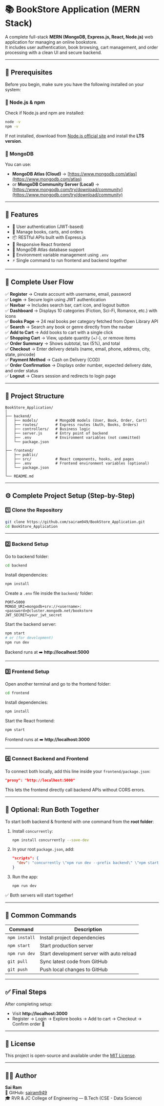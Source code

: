 # 📚 BookStore Application (MERN Stack)

A complete full-stack **MERN (MongoDB, Express.js, React, Node.js)** web application for managing an online bookstore.  
It includes user authentication, book browsing, cart management, and order processing with a clean UI and secure backend.

---

## 🧰 Prerequisites

Before you begin, make sure you have the following installed on your system:

### 🔹 Node.js & npm
Check if Node.js and npm are installed:
```bash
node -v
npm -v
```

If not installed, download from [Node.js official site](https://nodejs.org/) and install the **LTS version**.

### 🔹 MongoDB
You can use:
- **MongoDB Atlas (Cloud)** → [https://www.mongodb.com/atlas](https://www.mongodb.com/atlas)  
- or **MongoDB Community Server (Local)** → [https://www.mongodb.com/try/download/community](https://www.mongodb.com/try/download/community)

---

## 🚀 Features
- 🧾 User authentication (JWT-based)
- 🛒 Manage books, carts, and orders
- 📦 RESTful APIs built with Express.js
- 🎨 Responsive React frontend
- 💾 MongoDB Atlas database support
- 🔐 Environment variable management using `.env`
- ⚡ Single command to run frontend and backend together

---

## 🧭 Complete User Flow

✅ **Register** → Create account with username, email, password  
✅ **Login** → Secure login using JWT authentication  
✅ **Navbar** → Includes search bar, cart icon, and logout button  
✅ **Dashboard** → Displays 10 categories (Fiction, Sci-Fi, Romance, etc.) with icons  
✅ **Books Page** → 24 real books per category fetched from Open Library API  
✅ **Search** → Search any book or genre directly from the navbar  
✅ **Add to Cart** → Add books to cart with a single click  
✅ **Shopping Cart** → View, update quantity (+/-), or remove items  
✅ **Order Summary** → Shows subtotal, tax (5%), and total  
✅ **Checkout** → Enter delivery details (name, email, phone, address, city, state, pincode)  
✅ **Payment Method** → Cash on Delivery (COD)  
✅ **Order Confirmation** → Displays order number, expected delivery date, and order status  
✅ **Logout** → Clears session and redirects to login page  

---

## 🧩 Project Structure
```
BookStore_Application/
│
├── backend/
│   ├── models/        # MongoDB models (User, Book, Order, Cart)
│   ├── routes/        # Express routes (Auth, Books, Orders)
│   ├── controllers/   # Business logic
│   ├── server.js      # Entry point of backend
│   ├── .env           # Environment variables (not committed)
│   └── package.json
│
├── frontend/
│   ├── public/
│   ├── src/           # React components, hooks, and pages
│   ├── .env           # Frontend environment variables (optional)
│   └── package.json
│
└── README.md
```

---

## ⚙️ Complete Project Setup (Step-by-Step)

### 1️⃣ Clone the Repository
```bash
git clone https://github.com/sairam949/BookStore_Application.git
cd BookStore_Application
```

---

### 2️⃣ Backend Setup
Go to backend folder:
```bash
cd backend
```

Install dependencies:
```bash
npm install
```

Create a `.env` file inside the `backend/` folder:
```
PORT=5000
MONGO_URI=mongodb+srv://<username>:<password>@cluster.mongodb.net/bookstore
JWT_SECRET=your_jwt_secret
```

Start the backend server:
```bash
npm start
# or (for development)
npm run dev
```

Backend runs at ➡️ **http://localhost:5000**

---

### 3️⃣ Frontend Setup
Open another terminal and go to the frontend folder:
```bash
cd frontend
```

Install dependencies:
```bash
npm install
```

Start the React frontend:
```bash
npm start
```

Frontend runs at ➡️ **http://localhost:3000**

---

### 4️⃣ Connect Backend and Frontend
To connect both locally, add this line inside your `frontend/package.json`:
```json
"proxy": "http://localhost:5000"
```

This lets the frontend directly call backend APIs without CORS errors.

---

## 🧠 Optional: Run Both Together
To start both backend & frontend with one command from the **root folder**:

1. Install `concurrently`:
   ```bash
   npm install concurrently --save-dev
   ```

2. In your root `package.json`, add:
   ```json
   "scripts": {
     "dev": "concurrently \"npm run dev --prefix backend\" \"npm start --prefix frontend\""
   }
   ```

3. Run the app:
   ```bash
   npm run dev
   ```

✅ Both servers will start together!

---

## 🧾 Common Commands

| Command | Description |
|----------|--------------|
| `npm install` | Install project dependencies |
| `npm start` | Start production server |
| `npm run dev` | Start development server with auto reload |
| `git pull` | Sync latest code from GitHub |
| `git push` | Push local changes to GitHub |

---

## ✅ Final Steps
After completing setup:
- Visit **http://localhost:3000**
- Register → Login → Explore books → Add to cart → Checkout → Confirm order 🚀

---

## 🧾 License
This project is open-source and available under the [MIT License](LICENSE).

---

## 👨‍💻 Author
**Sai Ram**  
📎 GitHub: [sairam949](https://github.com/sairam949)  
🎓 RVR & JC College of Engineering — B.Tech (CSE - Data Science)
